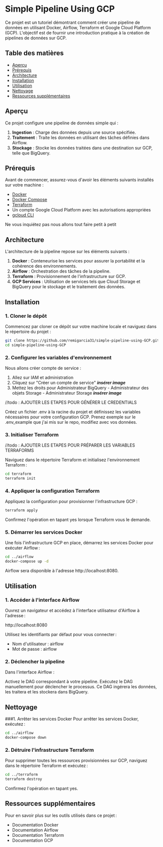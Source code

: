 # Simple Pipeline Using GCP

Ce projet est un tutoriel démontrant comment créer une pipeline de données en utilisant Docker, Airflow, Terraform et Google Cloud Platform (GCP). L'objectif est de fournir une introduction pratique à la création de pipelines de données sur GCP.

## Table des matières

- [Aperçu](#aperçu)
- [Prérequis](#prérequis)
- [Architecture](#architecture)
- [Installation](#installation)
- [Utilisation](#utilisation)
- [Nettoyage](#nettoyage)
- [Ressources supplémentaires](#ressources-supplémentaires)


## Aperçu

Ce projet configure une pipeline de données simple qui :

1. **Ingestion** : Charge des données depuis une source spécifiée.
2. **Traitement** : Traite les données en utilisant des tâches définies dans Airflow.
3. **Stockage** : Stocke les données traitées dans une destination sur GCP, telle que BigQuery.


## Prérequis

Avant de commencer, assurez-vous d'avoir les éléments suivants installés sur votre machine :

- [Docker](https://www.docker.com/)
- [Docker Compose](https://docs.docker.com/compose/)
- [Terraform](https://www.terraform.io/)
- Un compte Google Cloud Platform avec les autorisations appropriées
- [gcloud CLI](https://cloud.google.com/sdk/gcloud)

Ne vous inquiétez pas nous allons tout faire petit à petit

## Architecture

L'architecture de la pipeline repose sur les éléments suivants :

1. **Docker** : Conteneurise les services pour assurer la portabilité et la cohérence des environnements.
2. **Airflow** : Orchestration des tâches de la pipeline.
3. **Terraform** : Provisionnement de l'infrastructure sur GCP.
4. **GCP Services** : Utilisation de services tels que Cloud Storage et BigQuery pour le stockage et le traitement des données.


## Installation

### 1. Cloner le dépôt

Commencez par cloner ce dépôt sur votre machine locale et naviguez dans le répertoire du projet :

```bash
git clone https://github.com/remigarcia31/simple-pipeline-using-GCP.git
cd simple-pipeline-using-GCP
```

### 2. Configurer les variables d'environnement

Nous allons créer compte de service :
  1. Allez sur IAM et administration
  2. Cliquez sur "Créer un compte de service"
     ***insérer image***
  4. Mettez les droits pour Administrateur BigQuery - Administrateur des objets Storage - Administrateur Storage
     ***insérer image***

//todo : AJOUTER LES ETAPES POUR GÉNÉRER LE CREDENTIALS

Créez un fichier .env à la racine du projet et définissez les variables nécessaires pour votre configuration GCP.
Prenez exemple sur le .env_example que j'ai mis sur le repo, modifiez avec vos données.

### 3. Initialiser Terraform

//todo : AJOUTER LES ETAPES POUR PRÉPARER LES VARIABLES TERRAFORMS

Naviguez dans le répertoire Terraform et initialisez l'environnement Terraform :

```bash
cd terraform
terraform init
```

### 4. Appliquer la configuration Terraform
Appliquez la configuration pour provisionner l'infrastructure GCP :


```bash
terraform apply
```
Confirmez l'opération en tapant yes lorsque Terraform vous le demande.

### 5. Démarrer les services Docker
Une fois l'infrastructure GCP en place, démarrez les services Docker pour exécuter Airflow :

```bash
cd ../airflow
docker-compose up -d
```
Airflow sera disponible à l'adresse http://localhost:8080.

## Utilisation

### 1. Accéder à l'interface Airflow
Ouvrez un navigateur et accédez à l'interface utilisateur d'Airflow à l'adresse :

http://localhost:8080

Utilisez les identifiants par défaut pour vous connecter :
- Nom d'utilisateur : airflow
- Mot de passe : airflow


### 2. Déclencher la pipeline
Dans l'interface Airflow :

Activez le DAG correspondant à votre pipeline.
Exécutez le DAG manuellement pour déclencher le processus.
Ce DAG ingérera les données, les traitera et les stockera dans BigQuery.

## Nettoyage
###1. Arrêter les services Docker
Pour arrêter les services Docker, exécutez :


```bash
cd ../airflow
docker-compose down
```

### 2. Détruire l'infrastructure Terraform
Pour supprimer toutes les ressources provisionnées sur GCP, naviguez dans le répertoire Terraform et exécutez :

```bash
cd ../terraform
terraform destroy
```
Confirmez l'opération en tapant yes.

## Ressources supplémentaires
Pour en savoir plus sur les outils utilisés dans ce projet :

- Documentation Docker
- Documentation Airflow
- Documentation Terraform
- Documentation GCP

